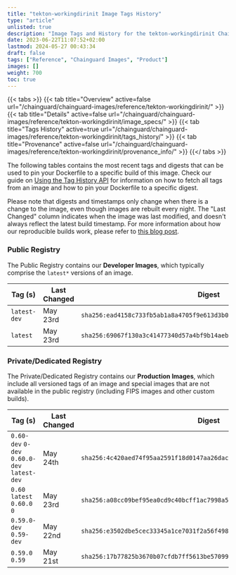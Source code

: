 ```yaml
---
title: "tekton-workingdirinit Image Tags History"
type: "article"
unlisted: true
description: "Image Tags and History for the tekton-workingdirinit Chainguard Image"
date: 2023-06-22T11:07:52+02:00
lastmod: 2024-05-27 00:43:34
draft: false
tags: ["Reference", "Chainguard Images", "Product"]
images: []
weight: 700
toc: true
---
```


{{< tabs >}}
{{< tab title="Overview" active=false url="/chainguard/chainguard-images/reference/tekton-workingdirinit/" >}}
{{< tab title="Details" active=false url="/chainguard/chainguard-images/reference/tekton-workingdirinit/image_specs/" >}}
{{< tab title="Tags History" active=true url="/chainguard/chainguard-images/reference/tekton-workingdirinit/tags_history/" >}}
{{< tab title="Provenance" active=false url="/chainguard/chainguard-images/reference/tekton-workingdirinit/provenance_info/" >}}
{{</ tabs >}}

The following tables contains the most recent tags and digests that can be used to pin your Dockerfile to a specific build of this image. Check our guide on [Using the Tag History API](/chainguard/chainguard-images/using-the-tag-history-api/) for information on how to fetch all tags from an image and how to pin your Dockerfile to a specific digest.

Please note that digests and timestamps only change when there is a change to the image, even though images are rebuilt every night. The "Last Changed" column indicates when the image was last modified, and doesn't always reflect the latest build timestamp. For more information about how our reproducible builds work, please refer to [this blog post](https://www.chainguard.dev/unchained/reproducing-chainguards-reproducible-image-builds).

### Public Registry
The Public Registry contains our **Developer Images**, which typically comprise the `latest*` versions of an image.

| Tag (s)       | Last Changed | Digest                                                                    |
|---------------|--------------|---------------------------------------------------------------------------|
|  `latest-dev` | May 23rd     | `sha256:ead4158c733fb5ab1a8a4705f9e613d3b07e8e9f7f7e66ae869cb628ed399a6c` |
|  `latest`     | May 23rd     | `sha256:69067f130a3c41477340d57a4bf9b14aeb666350719da41672b65dfee4d3755e` |


### Private/Dedicated Registry
The Private/Dedicated Registry contains our **Production Images**, which include all versioned tags of an image and special images that are not available in the public registry (including FIPS images and other custom builds).

| Tag (s)                                       | Last Changed | Digest                                                                    |
|-----------------------------------------------|--------------|---------------------------------------------------------------------------|
|  `0.60-dev` `0-dev` `0.60.0-dev` `latest-dev` | May 24th     | `sha256:4c420aed74f95aa2591f18d0147aa26dac7ebd1c349689c332d1d6848221f671` |
|  `0.60` `latest` `0.60.0` `0`                 | May 23rd     | `sha256:a08cc09bef95ea0cd9c40bcff1ac7998a5daff57a2c6d4157281e5ea61efa8a1` |
|  `0.59.0-dev` `0.59-dev`                      | May 22nd     | `sha256:e3502dbe5cec33345a1ce7031f2a56f49855b1318c7c12ea1721810ab316350b` |
|  `0.59.0` `0.59`                              | May 21st     | `sha256:17b77825b3670b07cfdb7ff5613be57099cf01abb4ed587f284f5c10ccd9c689` |

